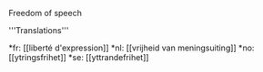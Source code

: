 Freedom of speech


'''Translations'''

*fr: [[liberté d'expression]]
*nl: [[vrijheid van meningsuiting]]
*no: [[ytringsfrihet]]
*se: [[yttrandefrihet]]